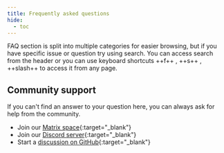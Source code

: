 ```yaml
---
title: Frequently asked questions
hide:
  - toc
---
```


FAQ section is split into multiple categories for easier browsing, but if you have specific issue or question try using search. You can access search from the header or you can use keyboard shortcuts ++f++ , ++s++ , ++slash++ to access it from any page.

## Community support

If you can't find an answer to your question here, you can always ask for help from the community.

- Join our [Matrix space](https://matrix.to/#/#stashapp:unredacted.org){:target="_blank"}
- Join our [Discord server](https://discord.gg/2TsNFKt){:target="_blank"}
- Start a [discussion on GitHub](https://github.com/stashapp/stash/discussions){:target="_blank"}